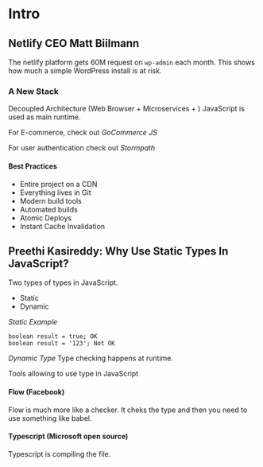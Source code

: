 # Intro

## Netlify CEO Matt Biilmann
The netlify platform gets 60M request on `wp-admin` each month.
This shows how much a simple WordPress install is at risk.

### A New Stack
Decoupled Architecture (Web Browser + Microservices + ) 
JavaScript is used as main runtime.

For E-commerce, check out *GoCommerce JS*

For user authentication check out *Stormpath*

#### Best Practices
- Entire project on a CDN
- Everything lives in Git
- Modern build tools
- Automated builds
- Atomic Deploys
- Instant Cache Invalidation


## Preethi Kasireddy: Why Use Static Types In JavaScript?

Two types of types in JavaScript.
- Static
- Dynamic

*Static Example*
```
boolean result = true; OK
boolean result = '123'; Not OK
```

*Dynamic Type*
Type checking happens at runtime.

Tools allowing to use type in JavaScript
#### Flow (Facebook)
Flow is much more like a checker. It cheks the type and then you need to use something like babel.

#### Typescript (Microsoft open source)
Typescript is compiling the file.


